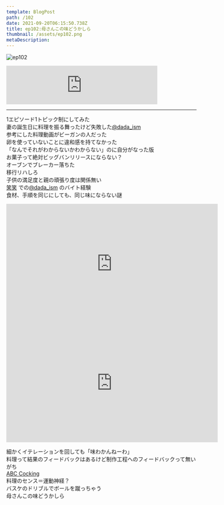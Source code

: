 ```yaml
---
template: BlogPost
path: /102
date: 2021-09-20T06:15:50.738Z
title: ep102:母さんこの味どうかしら
thumbnail: /assets/ep102.png
metaDescription:
---
```

![ep102](/assets/ep102.png)

<iframe src="https://anchor.fm/jammingfm/embed/episodes/ep102-e17jnai" height="102px" width="400px" frameborder="0" scrolling="no"></iframe>

***

1エピソード1トピック制にしてみた  
妻の誕生日に料理を振る舞ったけど失敗した[@dada_ism](https://twitter.com/dada_ism)   
参考にした料理動画がビーガンの人だった  
卵を使っていないことに違和感を持てなかった  
「なんでそれがわからないかわからない」のに自分がなった版  
お菓子って絶対ビッグバンリリースにならない？  
オーブンでブレーカー落ちた  
移行リハしろ  
子供の満足度と親の頑張り度は関係無い  
[笑笑](https://www.monteroza.co.jp/brand/wara/) での[@dada_ism](https://twitter.com/dada_ism) のバイト経験  
食材、手順を同じにしても、同じ味にならない謎  

<iframe width="560" height="315" src="https://www.youtube.com/embed/mhJ1PVwZFg8" title="YouTube video player" frameborder="0" allow="accelerometer; autoplay; clipboard-write; encrypted-media; gyroscope; picture-in-picture" allowfullscreen></iframe>  
  
<iframe width="560" height="315" src="https://www.youtube.com/embed/3wZl67j1bMc" title="YouTube video player" frameborder="0" allow="accelerometer; autoplay; clipboard-write; encrypted-media; gyroscope; picture-in-picture" allowfullscreen></iframe>  

細かくイテレーションを回しても「味わかんねーわ」  
料理って結果のフィードバックはあるけど制作工程へのフィードバックって無いがち  
[ABC Cocking](https://www.abc-cooking.co.jp/)  
料理のセンス＝運動神経？  
バスケのドリブルでボールを蹴っちゃう   
母さんこの味どうかしら  


